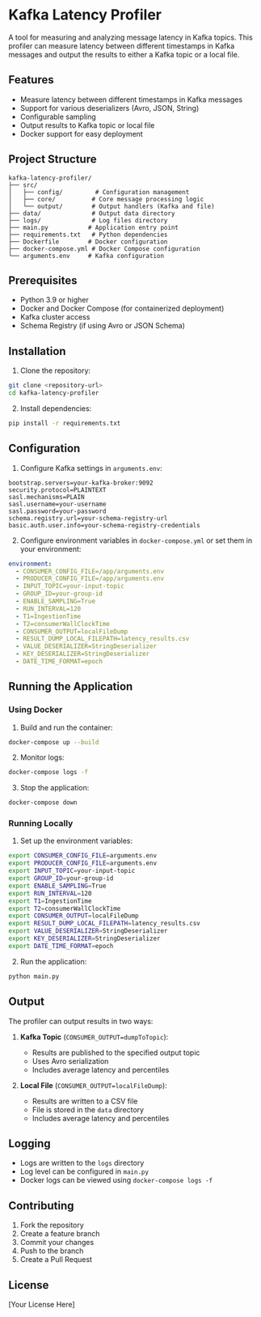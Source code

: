 # Kafka Latency Profiler

A tool for measuring and analyzing message latency in Kafka topics. This profiler can measure latency between different timestamps in Kafka messages and output the results to either a Kafka topic or a local file.

## Features

- Measure latency between different timestamps in Kafka messages
- Support for various deserializers (Avro, JSON, String)
- Configurable sampling
- Output results to Kafka topic or local file
- Docker support for easy deployment

## Project Structure

```
kafka-latency-profiler/
├── src/
│   ├── config/         # Configuration management
│   ├── core/          # Core message processing logic
│   └── output/        # Output handlers (Kafka and file)
├── data/              # Output data directory
├── logs/              # Log files directory
├── main.py           # Application entry point
├── requirements.txt   # Python dependencies
├── Dockerfile        # Docker configuration
├── docker-compose.yml # Docker Compose configuration
└── arguments.env     # Kafka configuration
```

## Prerequisites

- Python 3.9 or higher
- Docker and Docker Compose (for containerized deployment)
- Kafka cluster access
- Schema Registry (if using Avro or JSON Schema)

## Installation

1. Clone the repository:
```bash
git clone <repository-url>
cd kafka-latency-profiler
```

2. Install dependencies:
```bash
pip install -r requirements.txt
```

## Configuration

1. Configure Kafka settings in `arguments.env`:
```
bootstrap.servers=your-kafka-broker:9092
security.protocol=PLAINTEXT
sasl.mechanisms=PLAIN
sasl.username=your-username
sasl.password=your-password
schema.registry.url=your-schema-registry-url
basic.auth.user.info=your-schema-registry-credentials
```

2. Configure environment variables in `docker-compose.yml` or set them in your environment:
```yaml
environment:
  - CONSUMER_CONFIG_FILE=/app/arguments.env
  - PRODUCER_CONFIG_FILE=/app/arguments.env
  - INPUT_TOPIC=your-input-topic
  - GROUP_ID=your-group-id
  - ENABLE_SAMPLING=True
  - RUN_INTERVAL=120
  - T1=IngestionTime
  - T2=consumerWallClockTime
  - CONSUMER_OUTPUT=localFileDump
  - RESULT_DUMP_LOCAL_FILEPATH=latency_results.csv
  - VALUE_DESERIALIZER=StringDeserializer
  - KEY_DESERIALIZER=StringDeserializer
  - DATE_TIME_FORMAT=epoch
```

## Running the Application

### Using Docker

1. Build and run the container:
```bash
docker-compose up --build
```

2. Monitor logs:
```bash
docker-compose logs -f
```

3. Stop the application:
```bash
docker-compose down
```

### Running Locally

1. Set up the environment variables:
```bash
export CONSUMER_CONFIG_FILE=arguments.env
export PRODUCER_CONFIG_FILE=arguments.env
export INPUT_TOPIC=your-input-topic
export GROUP_ID=your-group-id
export ENABLE_SAMPLING=True
export RUN_INTERVAL=120
export T1=IngestionTime
export T2=consumerWallClockTime
export CONSUMER_OUTPUT=localFileDump
export RESULT_DUMP_LOCAL_FILEPATH=latency_results.csv
export VALUE_DESERIALIZER=StringDeserializer
export KEY_DESERIALIZER=StringDeserializer
export DATE_TIME_FORMAT=epoch
```

2. Run the application:
```bash
python main.py
```

## Output

The profiler can output results in two ways:

1. **Kafka Topic** (`CONSUMER_OUTPUT=dumpToTopic`):
   - Results are published to the specified output topic
   - Uses Avro serialization
   - Includes average latency and percentiles

2. **Local File** (`CONSUMER_OUTPUT=localFileDump`):
   - Results are written to a CSV file
   - File is stored in the `data` directory
   - Includes average latency and percentiles

## Logging

- Logs are written to the `logs` directory
- Log level can be configured in `main.py`
- Docker logs can be viewed using `docker-compose logs -f`

## Contributing

1. Fork the repository
2. Create a feature branch
3. Commit your changes
4. Push to the branch
5. Create a Pull Request

## License

[Your License Here]


